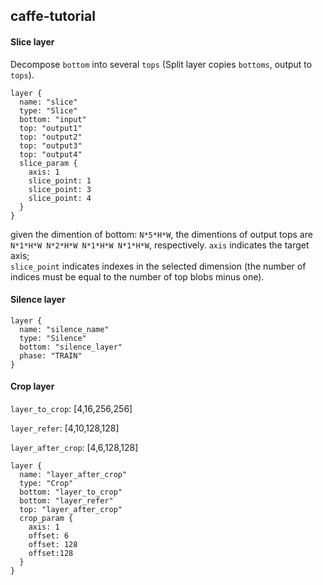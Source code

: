 ## caffe-tutorial
#### Slice layer 

Decompose `bottom` into several `tops` (Split layer copies `bottoms`, output to `tops`).
```
layer {
  name: "slice"
  type: "Slice"
  bottom: "input"
  top: "output1"
  top: "output2"
  top: "output3"
  top: "output4"
  slice_param {
    axis: 1
    slice_point: 1
    slice_point: 3
    slice_point: 4
  }
}
```
given the dimention of bottom: `N*5*H*W`, the dimentions of output tops are `N*1*H*W N*2*H*W N*1*H*W N*1*H*W`, respectively.
`axis` indicates the target axis;     
`slice_point` indicates indexes in the selected dimension (the number of indices must be equal to the number of top blobs minus one).

#### Silence layer
```
layer {
  name: "silence_name"
  type: "Silence"
  bottom: "silence_layer"
  phase: "TRAIN"
}
```

#### Crop layer
`layer_to_crop`: [4,16,256,256]

`layer_refer`: [4,10,128,128]

`layer_after_crop`: [4,6,128,128]

```
layer {
  name: "layer_after_crop"
  type: "Crop"
  bottom: "layer_to_crop"
  bottom: "layer_refer"
  top: "layer_after_crop"
  crop_param {
    axis: 1
    offset: 6
    offset: 128
    offset:128
  }
}
```

